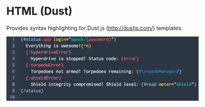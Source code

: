 # HTML (Dust)

Provides syntax highlighting for Dust.js (http://dustjs.com/) templates.

![](https://raw.githubusercontent.com/sethkinast/atom-language-dust/master/preview.png)
